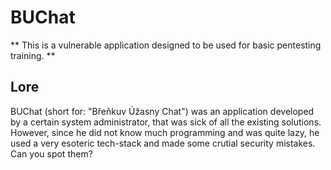 # BUChat

** This is a vulnerable application designed to be used for basic pentesting training. ** 

## Lore

BUChat (short for: "Břeňkuv Úžasny Chat") was an application developed by a certain system administrator, that was sick of all the existing solutions. <br>
However, since he did not know much programming and was quite lazy, he used a very esoteric tech-stack and made some crutial security mistakes. Can you spot them?
